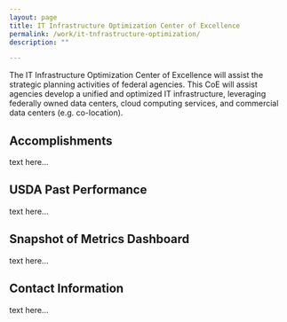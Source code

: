 ```yaml
---
layout: page
title: IT Infrastructure Optimization Center of Excellence
permalink: /work/it-tnfrastructure-optimization/
description: ""

---
```


<div class="deck">The IT Infrastructure Optimization Center of Excellence will assist the strategic planning activities of federal agencies. This CoE will assist agencies develop a unified and optimized IT infrastructure, leveraging federally owned data centers, cloud computing services, and commercial data centers (e.g. co-location).
</div>


## Accomplishments
text here...

## USDA Past Performance
text here...

## Snapshot of Metrics Dashboard
text here...

## Contact Information
text here...
